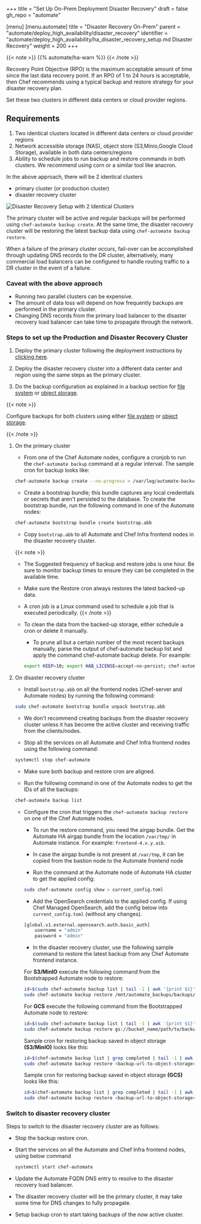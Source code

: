 +++
title = "Set Up On-Prem Deployment Disaster Recovery"
draft = false
gh_repo = "automate"

[menu]
  [menu.automate]
    title = "Disaster Recovery On-Prem"
    parent = "automate/deploy_high_availability/disaster_recovery"
    identifier = "automate/deploy_high_availability/ha_disaster_recovery_setup.md Disaster Recovery"
    weight = 200
+++

{{< note >}}
{{% automate/ha-warn %}}
{{< /note >}}

Recovery Point Objective (RPO) is the maximum acceptable amount of time since the last data recovery point.
If an RPO of 1 to 24 hours is acceptable, then Chef recommends using a typical backup and restore strategy for your disaster recovery plan.

Set these two clusters in different data centers or cloud provider regions.

## Requirements

1. Two identical clusters located in different data centers or cloud provider regions
1. Network accessible storage (NAS), object store (S3,Minio,Google Cloud Storage), available in both data centers/regions
1. Ability to schedule jobs to run backup and restore commands in both clusters. We recommend using corn or a similar tool like anacron.

In the above approach, there will be 2 identical clusters

- primary cluster (or production cluster)
- disaster recovery cluster

![Disaster Recovery Setup with 2 Identical Clusters](/images/automate/DR-2-cluster.png)

The primary cluster will be active and regular backups will be performed using `chef-automate backup create`. At the same time, the disaster recovery cluster will be restoring the latest backup data using `chef-automate backup restore`.

When a failure of the primary cluster occurs, fail-over can be accomplished through updating DNS records to the DR cluster, alternatively, many commercial load balancers can be configured to handle routing traffic to a DR cluster in the event of a failure.

### Caveat with the above approach

- Running two parallel clusters can be expensive.
- The amount of data loss will depend on how frequently backups are performed in the primary cluster.
- Changing DNS records from the primary load balancer to the disaster recovery load balancer can take time to propagate through the network.

### Steps to set up the Production and Disaster Recovery Cluster

1. Deploy the primary cluster following the deployment instructions by [clicking here](/automate/ha_onprim_deployment_procedure/#deploy-the-bastion-host).

1. Deploy the disaster recovery cluster into a different data center and region using the same steps as the primary cluster.

1. Do the backup configuration as explained in a backup section for [file system](/automate/ha_backup_restore_file_system/) or [object storage](/automate/ha_backup_restore_object_storage/).

{{< note >}}

Configure backups for both clusters using either [file system](/automate/ha_backup_restore_file_system/) or [object storage](/automate/ha_backup_restore_object_storage/).

{{< /note >}}

1. On the primary cluster

    - From one of the Chef Automate nodes, configure a cronjob to run the `chef-automate backup` command at a regular interval. The sample cron for backup looks like:

    ```sh
    chef-automate backup create --no-progress > /var/log/automate-backups.log
    ```

    - Create a bootstrap bundle; this bundle captures any local credentials or secrets that aren't persisted to the database. To create the bootstrap bundle, run the following command in one of the Automate nodes:

    ```sh
    chef-automate bootstrap bundle create bootstrap.abb
    ```

    - Copy `bootstrap.abb` to all Automate and Chef Infra frontend nodes in the disaster recovery cluster.

    {{< note >}}
    - The Suggested frequency of backup and restore jobs is one hour. Be sure to monitor backup times to ensure they can be completed in the available time.
    - Make sure the Restore cron always restores the latest backed-up data.
    - A cron job is a Linux command used to schedule a job that is executed periodically.
    {{< /note >}}

    - To clean the data from the backed-up storage, either schedule a cron or delete it manually.
        - To prune all but a certain number of the most recent backups manually, parse the output of chef-automate backup list and 
        apply the command chef-automate backup delete.
        For example:

        ```sh
        export KEEP=10; export HAB_LICENSE=accept-no-persist; chef-automate backup list --result-json backup.json > /dev/null && hab pkg exec core/jq-static jq "[.result.backups[].id] | sort | reverse | .[]" -rM backup.json | tail -n +$(($KEEP+1)) | xargs -L1 -i chef-automate backup delete --yes {}
        ```

1. On disaster recovery cluster

    - Install `bootstrap.abb` on all the frontend nodes (Chef-server and Automate nodes) by running the following command:

    ```sh
    sudo chef-automate bootstrap bundle unpack bootstrap.abb
    ```

    - We don't recommend creating backups from the disaster recovery cluster unless it has become the active cluster and receiving traffic from the clients/nodes.

    - Stop all the services on all Automate and Chef Infra frontend nodes using the following command:

    ```sh
    systemctl stop chef-automate
    ```

    - Make sure both backup and restore cron are aligned.

    - Run the following command in one of the Automate nodes to get the IDs of all the backups:

    ```sh
    chef-automate backup list
    ```

    - Configure the cron that triggers the `chef-automate backup restore` on one of the Chef Automate nodes.

        - To run the restore command, you need the airgap bundle. Get the Automate HA airgap bundle from the location `/var/tmp/` in Automate instance. For example: `frontend-4.x.y.aib`.

        - In case the airgap bundle is not present at `/var/tmp`, it can be copied from the bastion node to the Automate frontend node

        - Run the command at the Automate node of Automate HA cluster to get the applied config:

        ```bash
        sudo chef-automate config show > current_config.toml
        ```

        - Add the OpenSearch credentials to the applied config. If using Chef Managed OpenSearch, add the config below into `current_config.toml` (without any changes).

        ```bash
        [global.v1.external.opensearch.auth.basic_auth]
            username = "admin"
            password = "admin"
        ```

        - In the disaster recovery cluster, use the following sample command to restore the latest backup from any Chef Automate frontend instance.

        For **S3/MinIO** execute the following command from the Bootstrapped Automate node to restore:

        ```sh
        id=$(sudo chef-automate backup list | tail -1 | awk '{print $1}')
        sudo chef-automate backup restore /mnt/automate_backups/backups/$id/ --patch-config current_config.toml --airgap-bundle /var/tmp/frontend-4.x.y.aib --skip-preflight
        ```
        For **GCS** execute the following command from the Bootstrapped Automate node to restore:

        ```sh
        id=$(sudo chef-automate backup list | tail -1 | awk '{print $1}')
        sudo chef-automate backup restore gs://bucket_name/path/to/backups/BACKUP_ID --patch-config current_config.toml --airgap-bundle /var/tmp/frontend-4.x.y.aib --skip-preflight --gcs-credentials-path "path/to/googleServiceAccount.json"`
        ```

        Sample cron for restoring backup saved in object storage **(S3/MinIO)** looks like this:

        ```sh
        id=$(chef-automate backup list | grep completed | tail -1 | awk '{print $1}')
        sudo chef-automate backup restore <backup-url-to-object-storage>/automate/$id/ --patch-config /path/to/current_config.toml --airgap-bundle /var/tmp/frontend-4.x.y.aib --skip-preflight --s3-access-key "Access_Key"  --s3-secret-key "Secret_Key"
        ```
        
        Sample cron for restoring backup saved in object storage **(GCS)** looks like this:

        ```sh
        id=$(chef-automate backup list | grep completed | tail -1 | awk '{print $1}')
        sudo chef-automate backup restore <backup-url-to-object-storage>/automate/$id/ --patch-config /path/to/current_config.toml --airgap-bundle /var/tmp/frontend-4.x.y.aib --skip-preflight --gcs-credentials-path "path/to/googleServiceAccount.json"
        ```


### Switch to disaster recovery cluster

Steps to switch to the disaster recovery cluster are as follows:

- Stop the backup restore cron.
- Start the services on all the Automate and Chef Infra frontend nodes, using below command

    ```sh
    systemctl start chef-automate
    ```

- Update the Automate FQDN DNS entry to resolve to the disaster recovery load balancer.
- The disaster recovery cluster will be the primary cluster, it may take some time for DNS changes to fully propagate.
- Setup backup cron to start taking backups of the now active cluster.
